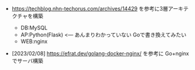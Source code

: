 * https://techblog.nhn-techorus.com/archives/14429 を参考に3層アーキテクチャを構築
    * DB:MySQL
    * AP:Python(Flask) <― あんまりわかっていない Goで書き換えてみたい
    * WEB:nginx

* [2023/02/08] https://efrat.dev/golang-docker-nginx/ を参考に Go+nginx でサーバ構築